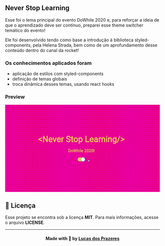 ## Never Stop Learning

Esse foi o lema principal do evento DoWhile 2020 e, para reforçar a ideia de que o aprendizado deve ser contínuo, preparei esse theme switcher temático do evento!

Ele foi desenvolvido tendo como base a introdução à biblioteca styled-components, pela Helena Strada, bem como de um aprofundamento desse conteúdo dentro do canal da rocket!

### Os conhecimentos aplicados foram

- aplicação de estilos com styled-components
- definição de temas globais
- troca dinâmica desses temas, usando react hooks

### Preview

<div align="center"><img src=".github/neverstoplearning.gif" width="550"/></div>

## 📝 Licença
Esse projeto se encontra sob a licença **MIT**. Para mais informações, acesse o arquivo **LICENSE**.

<hr />

<h4 align=center>Made with 💜 by <a href="https://www.linkedin.com/in/lucas-prazeres/">Lucas dos Prazeres</a></h4>